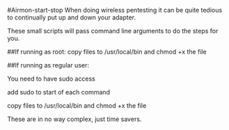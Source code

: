 #Airmon-start-stop
When doing wireless pentesting it can be quite tedious to continually put up and down your adapter.

These small scripts will pass command line arguments to do the steps for you.

##If running as root:
copy files to /usr/local/bin and chmod +x the file

##If running as regular user:

You need to have sudo access

add sudo to start of each command

copy files to /usr/local/bin and chmod +x the file

These are in no way complex, just time savers.
